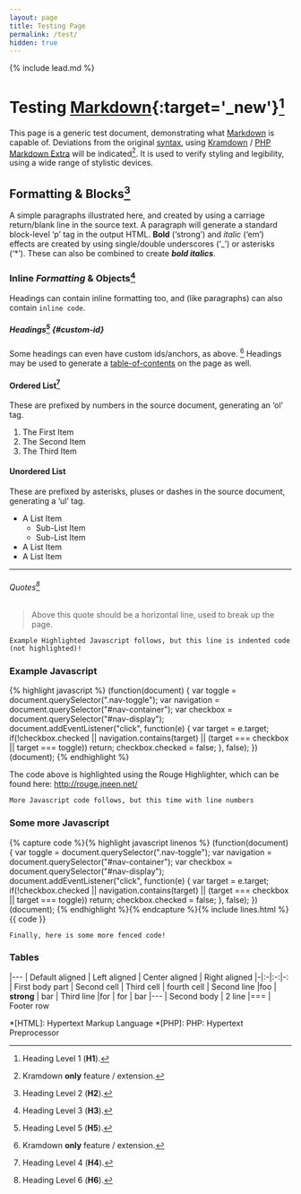 ```yaml
---
layout: page
title: Testing Page
permalink: /test/
hidden: true
---
```

{% include lead.md %}

# Testing [Markdown][1]{:target='_new'}[^h1]

This page is a generic test document, demonstrating what [Markdown][2] is capable of. Deviations from the original [syntax][3], using [Kramdown][5] / [PHP Markdown Extra][4] will be indicated[^KD]. It is used to verify styling and legibility, using a wide range of stylistic devices.

## Formatting & Blocks[^h2]

A simple paragraphs illustrated here, and created by using a carriage return/blank line in the source text. A paragraph will generate a standard block-level ‘p’ tag in the output HTML. __Bold__ (‘strong’) and _italic_ (‘em’) effects are created by using single/double underscores (‘_’) or asterisks (‘*’). These can also be combined to create __*bold italics*__.

### Inline _Formatting_ & Objects[^h3]

Headings can contain inline formatting too, and (like paragraphs) can also contain `inline code`.

##### Headings[^h5] {#custom-id}

Some headings can even have custom ids/anchors, as above.&nbsp;[^KD] Headings may be used to generate a [table-of-contents](#markdown-toc) on the page as well.

#### Ordered List[^h4]

These are prefixed by numbers in the source document, generating an ‘ol’ tag.

1. The First Item
2. The Second Item
3. The Third Item

#### Unordered List

These are prefixed by asterisks, pluses or dashes in the source document, generating a ‘ul’ tag.

* A List Item
	* Sub-List Item
	* Sub-List Item
* A List Item
* A List Item

---

###### Quotes[^h6]

> Above this quote should be a horizontal line, used to break up the page.

    Example Highlighted Javascript follows, but this line is indented code (not highlighted)!

### Example Javascript

{% highlight javascript %}
(function(document) {
	var toggle = document.querySelector(".nav-toggle");
	var navigation = document.querySelector("#nav-container");
	var checkbox = document.querySelector("#nav-display");
	document.addEventListener("click", function(e) {
		var target = e.target;
		if(!checkbox.checked || navigation.contains(target) || (target === checkbox || target === toggle)) return;
		checkbox.checked = false;
	}, false);
})(document);
{% endhighlight %}

The code above is highlighted using the Rouge Highlighter, which can be found here: <http://rouge.jneen.net/>

    More Javascript code follows, but this time with line numbers

### Some more Javascript

{% capture code %}{% highlight javascript linenos %}
(function(document) {
	var toggle = document.querySelector(".nav-toggle");
	var navigation = document.querySelector("#nav-container");
	var checkbox = document.querySelector("#nav-display");
	document.addEventListener("click", function(e) {
		var target = e.target;
		if(!checkbox.checked || navigation.contains(target) || (target === checkbox || target === toggle)) return;
		checkbox.checked = false;
	}, false);
})(document);
{% endhighlight %}{% endcapture %}{% include lines.html %}{{ code }}

~~~
Finally, here is some more fenced code!
~~~

### Tables

|---
| Default aligned | Left aligned | Center aligned | Right aligned
|-|:-|:-:|-:
| First body part | Second cell | Third cell | fourth cell
| Second line |foo | **strong** | bar
| Third line |for | for | bar
|---
| Second body
| 2 line
|===
| Footer row

*[HTML]: Hypertext Markup Language
*[PHP]: PHP: Hypertext Preprocessor

[^h1]: Heading Level 1 (__H1__).
[^h2]: Heading Level 2 (__H2__).
[^h3]: Heading Level 3 (__H3__).
[^h4]: Heading Level 4 (__H4__).
[^h5]: Heading Level 5 (__H5__).
[^h6]: Heading Level 6 (__H6__).
[^KD]: Kramdown __only__ feature / extension.

  [1]: http://daringfireball.net/projects/markdown/ "Article by Jon Gruber detailing Markdown"
  [2]: http://daringfireball.net/projects/markdown/basics
  [3]: http://daringfireball.net/projects/markdown/syntax
  [4]: http://michelf.com/projects/php-markdown/extra/ "PHP Markdown Extra Package Information"
  [5]: http://kramdown.gettalong.org/syntax.html "Kramdown - Markdown Parser"